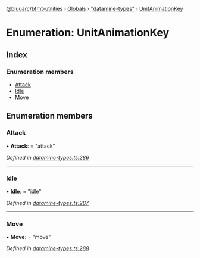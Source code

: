[@bluuarc/bfmt-utilities](../README.md) › [Globals](../globals.md) › ["datamine-types"](../modules/_datamine_types_.md) › [UnitAnimationKey](_datamine_types_.unitanimationkey.md)

# Enumeration: UnitAnimationKey

## Index

### Enumeration members

* [Attack](_datamine_types_.unitanimationkey.md#attack)
* [Idle](_datamine_types_.unitanimationkey.md#idle)
* [Move](_datamine_types_.unitanimationkey.md#move)

## Enumeration members

###  Attack

• **Attack**: = "attack"

*Defined in [datamine-types.ts:286](https://github.com/BluuArc/bfmt-utilities/blob/076080a/src/datamine-types.ts#L286)*

___

###  Idle

• **Idle**: = "idle"

*Defined in [datamine-types.ts:287](https://github.com/BluuArc/bfmt-utilities/blob/076080a/src/datamine-types.ts#L287)*

___

###  Move

• **Move**: = "move"

*Defined in [datamine-types.ts:288](https://github.com/BluuArc/bfmt-utilities/blob/076080a/src/datamine-types.ts#L288)*
